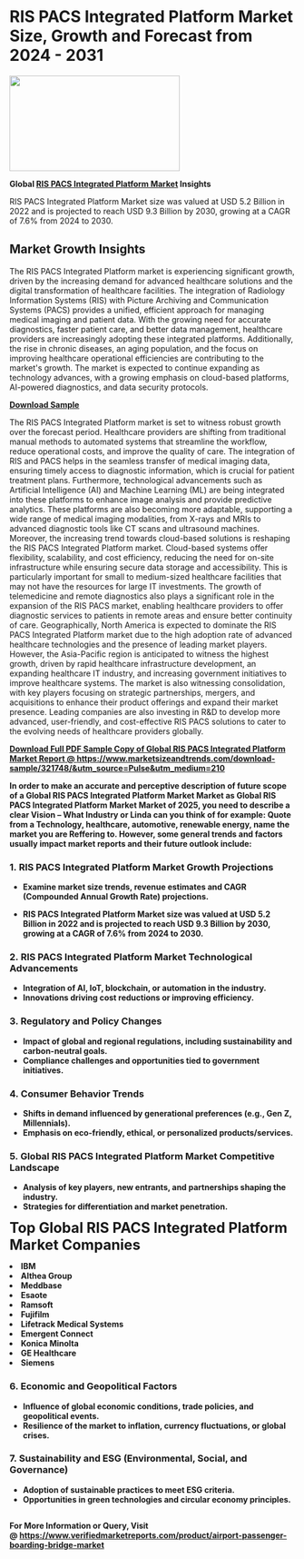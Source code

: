 <H1>RIS PACS Integrated Platform Market Size, Growth and Forecast from 2024 - 2031</H1><img class="aligncenter size-medium wp-image-584254" src="https://thirdeyenews.in/wp-content/uploads/2024/09/Global-Market-Research-300x168.jpeg" alt="" width="300" height="168" /><p><strong>Global&nbsp;<a href="https://www.marketsizeandtrends.com/download-sample/321748/&amp;utm_source=Pulse&amp;utm_medium=210">RIS PACS Integrated Platform Market</a> Insights</strong></p><p>RIS PACS Integrated Platform Market size was valued at USD 5.2 Billion in 2022 and is projected to reach USD 9.3 Billion by 2030, growing at a CAGR of 7.6% from 2024 to 2030.</p><p><h2>Market Growth Insights</h2> <p>The RIS PACS Integrated Platform market is experiencing significant growth, driven by the increasing demand for advanced healthcare solutions and the digital transformation of healthcare facilities. The integration of Radiology Information Systems (RIS) with Picture Archiving and Communication Systems (PACS) provides a unified, efficient approach for managing medical imaging and patient data. With the growing need for accurate diagnostics, faster patient care, and better data management, healthcare providers are increasingly adopting these integrated platforms. Additionally, the rise in chronic diseases, an aging population, and the focus on improving healthcare operational efficiencies are contributing to the market's growth. The market is expected to continue expanding as technology advances, with a growing emphasis on cloud-based platforms, AI-powered diagnostics, and data security protocols.</p> <p><strong><a href="#">Download Sample</a></strong></p> <p>The RIS PACS Integrated Platform market is set to witness robust growth over the forecast period. Healthcare providers are shifting from traditional manual methods to automated systems that streamline the workflow, reduce operational costs, and improve the quality of care. The integration of RIS and PACS helps in the seamless transfer of medical imaging data, ensuring timely access to diagnostic information, which is crucial for patient treatment plans. Furthermore, technological advancements such as Artificial Intelligence (AI) and Machine Learning (ML) are being integrated into these platforms to enhance image analysis and provide predictive analytics. These platforms are also becoming more adaptable, supporting a wide range of medical imaging modalities, from X-rays and MRIs to advanced diagnostic tools like CT scans and ultrasound machines. Moreover, the increasing trend towards cloud-based solutions is reshaping the RIS PACS Integrated Platform market. Cloud-based systems offer flexibility, scalability, and cost efficiency, reducing the need for on-site infrastructure while ensuring secure data storage and accessibility. This is particularly important for small to medium-sized healthcare facilities that may not have the resources for large IT investments. The growth of telemedicine and remote diagnostics also plays a significant role in the expansion of the RIS PACS market, enabling healthcare providers to offer diagnostic services to patients in remote areas and ensure better continuity of care. Geographically, North America is expected to dominate the RIS PACS Integrated Platform market due to the high adoption rate of advanced healthcare technologies and the presence of leading market players. However, the Asia-Pacific region is anticipated to witness the highest growth, driven by rapid healthcare infrastructure development, an expanding healthcare IT industry, and increasing government initiatives to improve healthcare systems. The market is also witnessing consolidation, with key players focusing on strategic partnerships, mergers, and acquisitions to enhance their product offerings and expand their market presence. Leading companies are also investing in R&D to develop more advanced, user-friendly, and cost-effective RIS PACS solutions to cater to the evolving needs of healthcare providers globally.</p> <p><strong><a href="#"></p><p><span class=""><strong>Download Full PDF Sample Copy of Global RIS PACS Integrated Platform Market Report</strong> @ <a href="https://www.marketsizeandtrends.com/download-sample/321748/&amp;utm_source=Pulse&amp;utm_medium=210" target="_blank">https://www.marketsizeandtrends.com/download-sample/321748/&amp;utm_source=Pulse&amp;utm_medium=210</a></span></p><p>In order to make an accurate and perceptive description of future scope of a Global&nbsp;RIS PACS Integrated Platform Market Market as Global&nbsp;RIS PACS Integrated Platform Market Market of 2025, you need to describe a clear Vision &ndash; What Industry or Linda can you think of for example: Quote from a Technology, healthcare, automotive, renewable energy, name the market you are Reffering to. However, some general trends and factors usually impact market reports and their future outlook include:</p><h3>1.&nbsp;<strong>RIS PACS Integrated Platform Market Growth Projections</strong></h3><ul><li>Examine market size trends, revenue estimates and CAGR (Compounded Annual Growth Rate) projections.</li><li><p>RIS PACS Integrated Platform Market size was valued at USD 5.2 Billion in 2022 and is projected to reach USD 9.3 Billion by 2030, growing at a CAGR of 7.6% from 2024 to 2030.</p></li></ul><h3>2.&nbsp;<strong>RIS PACS Integrated Platform Market Technological Advancements</strong></h3><ul><li>Integration of AI, IoT, blockchain, or automation in the industry.</li><li>Innovations driving cost reductions or improving efficiency.</li></ul><h3>3.&nbsp;<strong>Regulatory and Policy Changes</strong></h3><ul><li>Impact of global and regional regulations, including sustainability and carbon-neutral goals.</li><li>Compliance challenges and opportunities tied to government initiatives.</li></ul><h3>4.&nbsp;<strong>Consumer Behavior Trends</strong></h3><ul><li>Shifts in demand influenced by generational preferences (e.g., Gen Z, Millennials).</li><li>Emphasis on eco-friendly, ethical, or personalized products/services.</li></ul><h3>5.&nbsp;<strong>Global RIS PACS Integrated Platform Market Competitive Landscape</strong></h3><ul><li>Analysis of key players, new entrants, and partnerships shaping the industry.</li><li>Strategies for differentiation and market penetration.</li></ul><p data-pm-slice="1 1 []"><span style="color: inherit; font-family: inherit; font-size: 25px;">Top Global RIS PACS Integrated Platform Market Companies</span></p><div class="" data-test-id=""><p><li>IBM</li><li> Althea Group</li><li> Meddbase</li><li> Esaote</li><li> Ramsoft</li><li> Fujifilm</li><li> Lifetrack Medical Systems</li><li> Emergent Connect</li><li> Konica Minolta</li><li> GE Healthcare</li><li> Siemens</li></p></div><h3>6.&nbsp;<strong>Economic and Geopolitical Factors</strong></h3><ul><li>Influence of global economic conditions, trade policies, and geopolitical events.</li><li>Resilience of the market to inflation, currency fluctuations, or global crises.</li></ul><h3>7.&nbsp;<strong>Sustainability and ESG (Environmental, Social, and Governance)</strong></h3><ul><li>Adoption of sustainable practices to meet ESG criteria.</li><li>Opportunities in green technologies and circular economy principles.</li></ul><h2><strong style="font-size: 14px;">For More Information or Query, Visit @&nbsp;</strong><a style="background-color: #ffffff; font-size: 14px;" href="https://www.marketsizeandtrends.com/report/ris-pacs-integrated-platform-market/" target="_blank">https://www.verifiedmarketreports.com/product/airport-passenger-boarding-bridge-market</a></h2>
